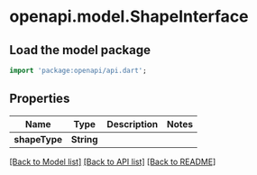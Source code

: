 # openapi.model.ShapeInterface

## Load the model package
```dart
import 'package:openapi/api.dart';
```

## Properties
Name | Type | Description | Notes
------------ | ------------- | ------------- | -------------
**shapeType** | **String** |  | 

[[Back to Model list]](../README.md#documentation-for-models) [[Back to API list]](../README.md#documentation-for-api-endpoints) [[Back to README]](../README.md)


